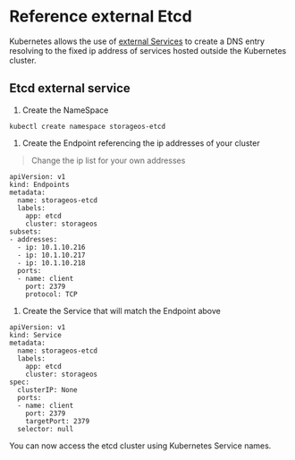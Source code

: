 # Reference external Etcd

Kubernetes allows the use of [external
Services](https://kubernetes.io/docs/concepts/services-networking/service/#externalname)
to create a DNS entry resolving to the fixed ip address of services hosted
outside the Kubernetes cluster.

## Etcd external service

1. Create the NameSpace

```
kubectl create namespace storageos-etcd
```

1. Create the Endpoint referencing the ip addresses of your cluster

> Change the ip list for your own addresses

```
apiVersion: v1
kind: Endpoints
metadata:
  name: storageos-etcd
  labels:
    app: etcd
    cluster: storageos
subsets:
- addresses:
  - ip: 10.1.10.216
  - ip: 10.1.10.217
  - ip: 10.1.10.218
  ports:
  - name: client
    port: 2379
    protocol: TCP
```

1. Create the Service that will match the Endpoint above

```
apiVersion: v1
kind: Service
metadata:
  name: storageos-etcd
  labels:
    app: etcd
    cluster: storageos
spec:
  clusterIP: None
  ports:
  - name: client
    port: 2379
    targetPort: 2379
  selector: null
```

You can now access the etcd cluster using Kubernetes Service names.
